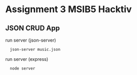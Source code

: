 # Assignment 3 MSIB5 Hacktiv
## JSON CRUD App

run server (json-server)
```sh
  json-server music.json
```

run server (express)
```sh
  node server
```



